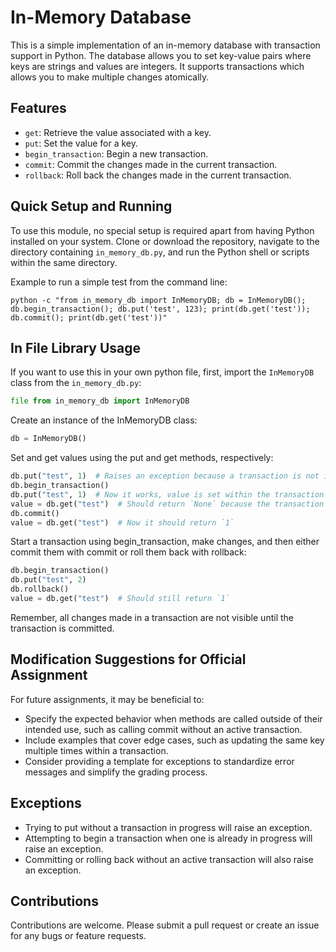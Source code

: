 # In-Memory Database

This is a simple implementation of an in-memory database with transaction support in Python. The database allows you to set key-value pairs where keys are strings and values are integers. It supports transactions which allows you to make multiple changes atomically.

## Features

- `get`: Retrieve the value associated with a key.
- `put`: Set the value for a key.
- `begin_transaction`: Begin a new transaction.
- `commit`: Commit the changes made in the current transaction.
- `rollback`: Roll back the changes made in the current transaction.

## Quick Setup and Running

To use this module, no special setup is required apart from having Python installed on your system. Clone or download the repository, navigate to the directory containing `in_memory_db.py`, and run the Python shell or scripts within the same directory.

Example to run a simple test from the command line:
```shell
python -c "from in_memory_db import InMemoryDB; db = InMemoryDB(); db.begin_transaction(); db.put('test', 123); print(db.get('test')); db.commit(); print(db.get('test'))"
```

## In File Library Usage 

If you want to use this in your own python file, first, import the `InMemoryDB` class from the `in_memory_db.py`:
```python
file from in_memory_db import InMemoryDB
```
Create an instance of the InMemoryDB class:
```python
db = InMemoryDB()
```

Set and get values using the put and get methods, respectively:

```python
db.put("test", 1)  # Raises an exception because a transaction is not in progress
db.begin_transaction()
db.put("test", 1)  # Now it works, value is set within the transaction
value = db.get("test")  # Should return `None` because the transaction is not committed yet
db.commit()
value = db.get("test")  # Now it should return `1`
```

Start a transaction using begin_transaction, make changes, and then either commit them with commit or roll them back with rollback:

```python
db.begin_transaction()
db.put("test", 2)
db.rollback()
value = db.get("test")  # Should still return `1`
```

Remember, all changes made in a transaction are not visible until the transaction is committed.

## Modification Suggestions for Official Assignment
For future assignments, it may be beneficial to:

- Specify the expected behavior when methods are called outside of their intended use, such as calling commit without an active transaction.
- Include examples that cover edge cases, such as updating the same key multiple times within a transaction.
- Consider providing a template for exceptions to standardize error messages and simplify the grading process.

## Exceptions
- Trying to put without a transaction in progress will raise an exception.
- Attempting to begin a transaction when one is already in progress will raise an exception.
- Committing or rolling back without an active transaction will also raise an exception.

## Contributions
Contributions are welcome. Please submit a pull request or create an issue for any bugs or feature requests.
  
